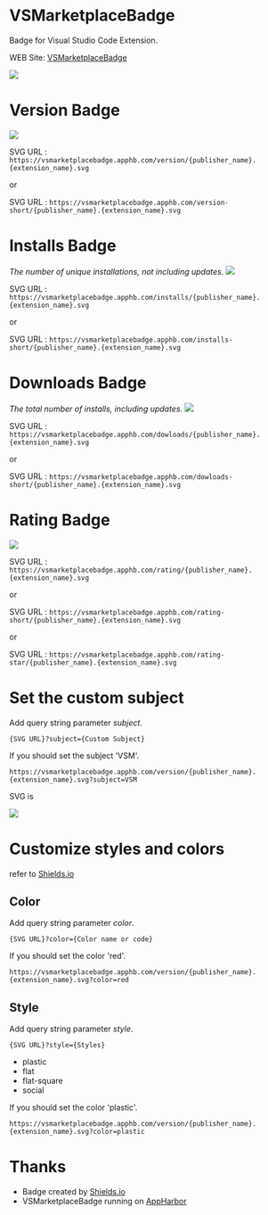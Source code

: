 # VSMarketplaceBadge
Badge for Visual Studio Code Extension.

WEB Site: [VSMarketplaceBadge](https://vsmarketplacebadge.apphb.com/)

![](image/site.png)

# Version Badge
![](image/cssho.vscode-svgviewer_version.png)

SVG URL : `https://vsmarketplacebadge.apphb.com/version/{publisher_name}.{extension_name}.svg`

or

SVG URL : `https://vsmarketplacebadge.apphb.com/version-short/{publisher_name}.{extension_name}.svg`

# Installs Badge
*The number of unique installations, not including updates.*
![](image/cssho.vscode-svgviewer_installs.png)

SVG URL : `https://vsmarketplacebadge.apphb.com/installs/{publisher_name}.{extension_name}.svg`

or

SVG URL : `https://vsmarketplacebadge.apphb.com/installs-short/{publisher_name}.{extension_name}.svg`

# Downloads Badge
*The total number of installs, including updates.*
![](image/cssho.vscode-svgviewer_dowloads.png)

SVG URL : `https://vsmarketplacebadge.apphb.com/dowloads/{publisher_name}.{extension_name}.svg`

or

SVG URL : `https://vsmarketplacebadge.apphb.com/dowloads-short/{publisher_name}.{extension_name}.svg`

# Rating Badge
![](image/ms-vscode_csharp.png)

SVG URL : `https://vsmarketplacebadge.apphb.com/rating/{publisher_name}.{extension_name}.svg`

or

SVG URL : `https://vsmarketplacebadge.apphb.com/rating-short/{publisher_name}.{extension_name}.svg`

or

SVG URL : `https://vsmarketplacebadge.apphb.com/rating-star/{publisher_name}.{extension_name}.svg`

# Set the custom subject

Add query string parameter *subject*.

`{SVG URL}?subject={Custom Subject}`

If you should set the subject 'VSM'.

`https://vsmarketplacebadge.apphb.com/version/{publisher_name}.{extension_name}.svg?subject=VSM`

SVG is

![](image/cssho_vscode-svgviewer_custom.png)

# Customize styles and colors
refer to [Shields.io](http://shields.io/)
## Color
Add query string parameter *color*.

`{SVG URL}?color={Color name or code}`

If you should set the color 'red'.

`https://vsmarketplacebadge.apphb.com/version/{publisher_name}.{extension_name}.svg?color=red`

## Style
Add query string parameter *style*.

`{SVG URL}?style={Styles}`

- plastic
- flat
- flat-square
- social

If you should set the color 'plastic'.

`https://vsmarketplacebadge.apphb.com/version/{publisher_name}.{extension_name}.svg?color=plastic`

# Thanks
- Badge created by [Shields.io](http://shields.io/)
- VSMarketplaceBadge running on [AppHarbor](https://appharbor.com/)
